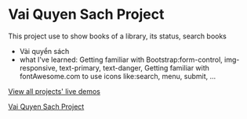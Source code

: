 # Vai Quyen Sach Project

This project use to show books of a library, its status, search books

- Vài quyển sách
- what I've learned:
  Getting familiar with Bootstrap:form-control, img-responsive, text-primary, text-danger,
  Getting familiar with fontAwesome.com to use icons like:search, menu, submit, ...

[View all projects' live demos](https://minhhoccode111.github.io/all-projects-live-demos/) 

[Vai Quyen Sach Project](https://minhhoccode111.github.io/vai-quyen-sach-project/)
